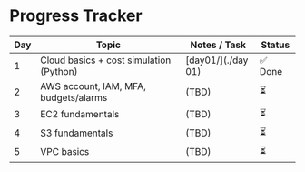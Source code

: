 # Progress Tracker

| Day | Topic                                      | Notes / Task | Status |
|-----|--------------------------------------------|--------------|--------|
| 1   | Cloud basics + cost simulation (Python)    | [day01/](./day 01) | ✅ Done |
| 2   | AWS account, IAM, MFA, budgets/alarms      | (TBD)        | ⏳     |
| 3   | EC2 fundamentals                           | (TBD)        | ⏳     |
| 4   | S3 fundamentals                            | (TBD)        | ⏳     |
| 5   | VPC basics                                 | (TBD)        | ⏳     |
